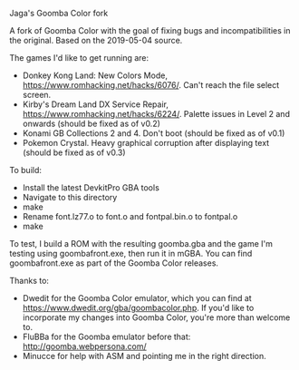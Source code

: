 Jaga's Goomba Color fork

A fork of Goomba Color with the goal of fixing bugs and incompatibilities in the original.  Based on the 2019-05-04 source.

The games I'd like to get running are:
- Donkey Kong Land: New Colors Mode, https://www.romhacking.net/hacks/6076/.  Can't reach the file select screen.
- Kirby's Dream Land DX Service Repair, https://www.romhacking.net/hacks/6224/.  Palette issues in Level 2 and onwards (should be fixed as of v0.2)
- Konami GB Collections 2 and 4.  Don't boot (should be fixed as of v0.1)
- Pokemon Crystal.  Heavy graphical corruption after displaying text (should be fixed as of v0.3)

To build:
- Install the latest DevkitPro GBA tools
- Navigate to this directory
- make
- Rename font.lz77.o to font.o and fontpal.bin.o to fontpal.o
- make

To test, I build a ROM with the resulting goomba.gba and the game I'm testing using goombafront.exe, then run it in mGBA.  You can find goombafront.exe as part of the Goomba Color releases.

Thanks to:
- Dwedit for the Goomba Color emulator, which you can find at https://www.dwedit.org/gba/goombacolor.php.  If you'd like to incorporate my changes into Goomba Color, you're more than welcome to.
- FluBBa for the Goomba emulator before that: http://goomba.webpersona.com/
- Minucce for help with ASM and pointing me in the right direction.